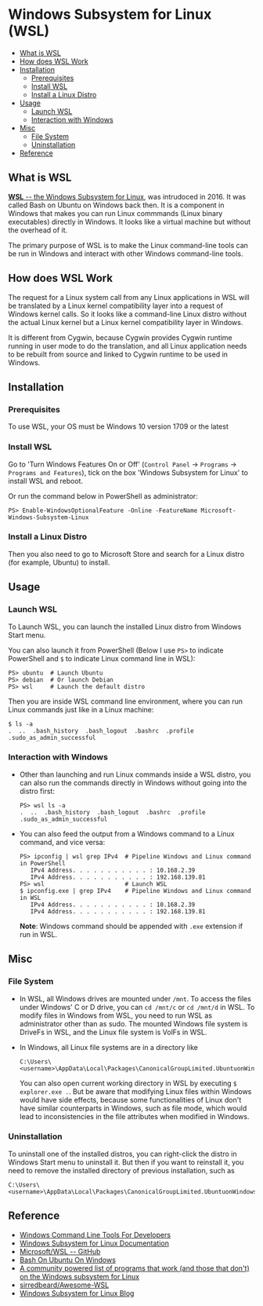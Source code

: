 # Windows Subsystem for Linux (WSL) #

* [What is WSL](#what-is-wsl)
* [How does WSL Work](#how-does-wsl-work)
* [Installation](#installation)
  + [Prerequisites](#prerequisites)
  + [Install WSL](#install-wsl)
  + [Install a Linux Distro](#install-a-linux-distro)
* [Usage](#usage)
  + [Launch WSL](#launch-wsl)
  + [Interaction with Windows](#interaction-with-windows)
* [Misc](#misc)
  + [File System](#file-system)
  + [Uninstallation](#uninstallation)
* [Reference](#reference)


## What is WSL ##

[**WSL** -- the Windows Subsystem for
Linux](https://docs.microsoft.com/en-us/windows/wsl/about), was
intrudoced in 2016.  It was called Bash on Ubuntu on Windows back
then.  It is a component in Windows that makes you can run Linux
commmands (Linux binary executables) directly in Windows.  It looks
like a virtual machine but without the overhead of it.

The primary purpose of WSL is to make the Linux command-line tools can
be run in Windows and interact with other Windows command-line tools.


## How does WSL Work ##

The request for a Linux system call from any Linux applications in WSL
will be translated by a Linux kernel compatibility layer into a
request of Windows kernel calls.  So it looks like a command-line
Linux distro without the actual Linux kernel but a Linux kernel
compatibility layer in Windows.

It is different from Cygwin, because Cygwin provides Cygwin runtime
running in user mode to do the translation, and all Linux application
needs to be rebuilt from source and linked to Cygwin runtime to be
used in Windows.


## Installation ##

### Prerequisites ###

To use WSL, your OS must be Windows 10 version 1709 or the latest

### Install WSL ###

Go to 'Turn Windows Features On or Off' (`Control Panel` -> `Programs`
-> `Programs and Features`), tick on the box 'Windows Subsystem for
Linux' to install WSL and reboot.

Or run the command below in PowerShell as administrator:

```ps1con
PS> Enable-WindowsOptionalFeature -Online -FeatureName Microsoft-Windows-Subsystem-Linux
```

### Install a Linux Distro ###

Then you also need to go to Microsoft Store and search for a Linux
distro (for example, Ubuntu) to install.


## Usage ##

### Launch WSL ###

To Launch WSL, you can launch the installed Linux distro from Windows
Start menu.

You can also launch it from PowerShell (Below I use `PS>` to indicate
PowerShell and `$` to indicate Linux command line in WSL):

```ps1con
PS> ubuntu  # Launch Ubuntu
PS> debian  # Or launch Debian
PS> wsl     # Launch the default distro
```

Then you are inside WSL command line environment, where you can run
Linux commands just like in a Linux machine:

```console
$ ls -a
.  ..  .bash_history  .bash_logout  .bashrc  .profile  .sudo_as_admin_successful
```

### Interaction with Windows ###

* Other than launching and run Linux commands inside a WSL distro, you
  can also run the commands directly in Windows without going into the
  distro first:
  
  ```ps1con
  PS> wsl ls -a
  .  ..  .bash_history  .bash_logout  .bashrc  .profile  .sudo_as_admin_successful
  ```

* You can also feed the output from a Windows command to a Linux
  command, and vice versa:
  
  ```ps1con
  PS> ipconfig | wsl grep IPv4  # Pipeline Windows and Linux command in PowerShell
     IPv4 Address. . . . . . . . . . . : 10.168.2.39
     IPv4 Address. . . . . . . . . . . : 192.168.139.81
  PS> wsl                       # Launch WSL
  $ ipconfig.exe | grep IPv4    # Pipeline Windows and Linux command in WSL
     IPv4 Address. . . . . . . . . . . : 10.168.2.39
     IPv4 Address. . . . . . . . . . . : 192.168.139.81
  ```
  
  **Note**: Windows command should be appended with `.exe` extension
  if run in WSL.


## Misc ##

### File System ###

* In WSL, all Windows drives are mounted under `/mnt`.  To access the
  files under Windows' C or D drive, you can `cd /mnt/c` or `cd
  /mnt/d` in WSL.  To modify files in Windows from WSL, you need to
  run WSL as administrator other than as sudo.  The mounted Windows
  file system is DriveFs in WSL, and the Linux file system is VolFs in
  WSL.
  
* In Windows, all Linux file systems are in a directory like

  ```
  C:\Users\<username>\AppData\Local\Packages\CanonicalGroupLimited.UbuntuonWindows_79rhkp1fndgsc\LocalState\rootfs\
  ```
  
  You can also open current working directory in WSL by executing `$
  explorer.exe .`.  But be aware that modifying Linux files within
  Windows would have side effects, because some functionalities of
  Linux don't have similar counterparts in Windows, such as file mode,
  which would lead to inconsistencies in the file attributes when
  modified in Windows.


### Uninstallation ###

To uninstall one of the installed distros, you can right-click the
distro in Windows Start menu to uninstall it.  But then if you want to
reinstall it, you need to remove the installed directory of previous
installation, such as

```
C:\Users\<username>\AppData\Local\Packages\CanonicalGroupLimited.UbuntuonWindows_79rhkp1fndgsc\
```


## Reference ##

* [Windows Command Line Tools For Developers](https://devblogs.microsoft.com/commandline/)
* [Windows Subsystem for Linux Documentation](https://docs.microsoft.com/en-us/windows/wsl/about)
* [Microsoft/WSL -- GitHub](https://github.com/Microsoft/WSL)
* [Bash On Ubuntu On Windows](https://github.com/abergs/ubuntuonwindows)
* [A community powered list of programs that work (and those that don't) on the Windows subsystem for Linux](https://github.com/ethanhs/WSL-Programs)
* [sirredbeard/Awesome-WSL](https://github.com/sirredbeard/Awesome-WSL)
* [Windows Subsystem for Linux Blog](https://blogs.msdn.microsoft.com/wsl/)
